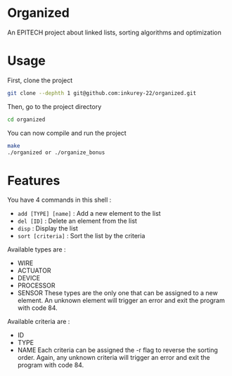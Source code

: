 # Organized
An EPITECH project about linked lists, sorting algorithms and optimization

# Usage

First, clone the project
```bash
git clone --dephth 1 git@github.com:inkurey-22/organized.git
```

Then, go to the project directory
```bash
cd organized
```

You can now compile and run the project
```bash
make
./organized or ./organize_bonus
```

# Features

You have 4 commands in this shell :
- `add [TYPE] [name]` : Add a new element to the list
- `del [ID]` : Delete an element from the list
- `disp` : Display the list
- `sort [criteria]` : Sort the list by the criteria

Available types are :
- WIRE
- ACTUATOR
- DEVICE
- PROCESSOR
- SENSOR
These types are the only one that can be assigned to a new element.
An unknown element will trigger an error and exit the program with code 84.

Available criteria are :
- ID
- TYPE
- NAME
Each criteria can be assigned the -r flag to reverse the sorting order.
Again, any unknown criteria will trigger an error and exit the program with code 84.